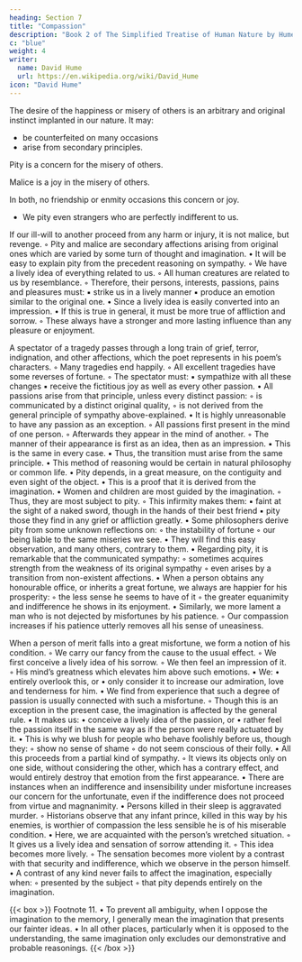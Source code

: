 ```yaml
---
heading: Section 7
title: "Compassion"
description: "Book 2 of The Simplified Treatise of Human Nature by Hume"
c: "blue"
weight: 4
writer:
  name: David Hume
  url: https://en.wikipedia.org/wiki/David_Hume
icon: "David Hume"
---
```




The desire of the happiness or misery of others is an arbitrary and original instinct implanted in our nature. It may:
- be counterfeited on many occasions
- arise from secondary principles.

Pity is a concern for the misery of others.

Malice is a joy in the misery of others.

In both, no friendship or enmity occasions this concern or joy.
- We pity even strangers who are perfectly indifferent to us.

If our ill-will to another proceed from any harm or injury, it is not malice, but revenge.
        ◦ Pity and malice are secondary affections arising from original ones which are varied by some turn of thought and imagination.
    • It will be easy to explain pity from the precedent reasoning on sympathy.
        ◦ We have a lively idea of everything related to us.
        ◦ All human creatures are related to us by resemblance.
        ◦ Therefore, their persons, interests, passions, pains and pleasures must:
            ▪ strike us in a lively manner
            ▪ produce an emotion similar to the original one.
                • Since a lively idea is easily converted into an impression.
    • If this is true in general, it must be more true of affliction and sorrow.
        ◦ These always have a stronger and more lasting influence than any pleasure or enjoyment.

A spectator of a tragedy passes through a long train of grief, terror, indignation, and other affections, which the poet represents in his poem’s characters.
        ◦ Many tragedies end happily.
        ◦ All excellent tragedies have some reverses of fortune.
        ◦ The spectator must:
            ▪ sympathize with all these changes
            ▪ receive the fictitious joy as well as every other passion.
    • All passions arise from that principle, unless every distinct passion:
        ◦ is communicated by a distinct original quality,
        ◦ is not derived from the general principle of sympathy above-explained.
    • It is highly unreasonable to have any passion as an exception.
        ◦ All passions first present in the mind of one person.
        ◦ Afterwards they appear in the mind of another.
        ◦ The manner of their appearance is first as an idea, then as an impression.
            ▪ This is the same in every case.
            ▪ Thus, the transition must arise from the same principle.
    • This method of reasoning would be certain in natural philosophy or common life.
    • Pity depends, in a great measure, on the contiguity and even sight of the object.
    • This is a proof that it is derived from the imagination.
    • Women and children are most guided by the imagination.
        ◦ Thus, they are most subject to pity.
        ◦ This infirmity makes them:
            ▪ faint at the sight of a naked sword, though in the hands of their best friend
            ▪ pity those they find in any grief or affliction greatly.
    • Some philosophers derive pity from some unknown reflections on:
        ◦ the instability of fortune
        ◦ our being liable to the same miseries we see.
    • They will find this easy observation, and many others, contrary to them.
    • Regarding pity, it is remarkable that the communicated sympathy:
        ◦ sometimes acquires strength from the weakness of its original sympathy
        ◦ even arises by a transition from non-existent affections.
    • When a person obtains any honourable office, or inherits a great fortune, we always are happier for his prosperity:
        ◦ the less sense he seems to have of it
        ◦ the greater equanimity and indifference he shows in its enjoyment.
    • Similarly, we more lament a man who is not dejected by misfortunes by his patience.
        ◦ Our compassion increases if his patience utterly removes all his sense of uneasiness.

When a person of merit falls into a great misfortune, we form a notion of his condition.
        ◦ We carry our fancy from the cause to the usual effect.
        ◦ We first conceive a lively idea of his sorrow.
        ◦ We then feel an impression of it.
        ◦ His mind’s greatness which elevates him above such emotions.
            ▪ We:
                • entirely overlook this, or
                • only consider it to increase our admiration, love and tenderness for him.
    • We find from experience that such a degree of passion is usually connected with such a misfortune.
        ◦ Though this is an exception in the present case, the imagination is affected by the general rule.
            ▪ It makes us:
                • conceive a lively idea of the passion, or
                • rather feel the passion itself in the same way as if the person were really actuated by it.
    • This is why we blush for people who behave foolishly before us, though they:
        ◦ show no sense of shame
        ◦ do not seem conscious of their folly.
    • All this proceeds from a partial kind of sympathy.
        ◦ It views its objects only on one side, without considering the other, which has a contrary effect, and would entirely destroy that emotion from the first appearance.
    • There are instances when an indifference and insensibility under misfortune increases our concern for the unfortunate, even if the indifference does not proceed from virtue and magnanimity.
    • Persons killed in their sleep is aggravated murder.
        ◦ Historians observe that any infant prince, killed in this way by his enemies, is worthier of compassion the less sensible he is of his miserable condition.
    • Here, we are acquainted with the person’s wretched situation.
        ◦ It gives us a lively idea and sensation of sorrow attending it.
        ◦ This idea becomes more lively.
        ◦ The sensation becomes more violent by a contrast with that security and indifference, which we observe in the person himself.
    • A contrast of any kind never fails to affect the imagination, especially when:
        ◦ presented by the subject
        ◦ that pity depends entirely on the imagination.

{{< box >}}
Footnote 11.
    • To prevent all ambiguity, when I oppose the imagination to the memory, I generally mean the imagination that presents our fainter ideas.
    • In all other places, particularly when it is opposed to the understanding, the same imagination only excludes our demonstrative and probable reasonings.
{{< /box >}}
